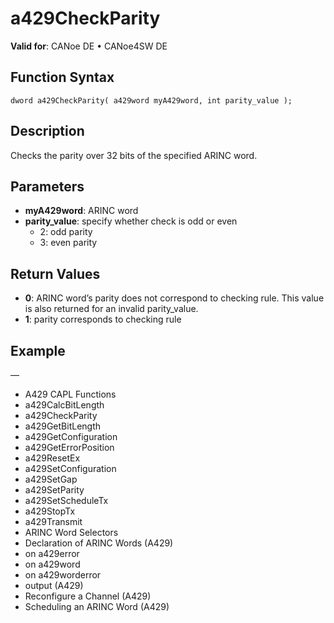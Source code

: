 # a429CheckParity

**Valid for**: CANoe DE • CANoe4SW DE

## Function Syntax

```
dword a429CheckParity( a429word myA429word, int parity_value );
```

## Description

Checks the parity over 32 bits of the specified ARINC word.

## Parameters

- **myA429word**: ARINC word
- **parity_value**: specify whether check is odd or even
  - 2: odd parity
  - 3: even parity

## Return Values

- **0**: ARINC word’s parity does not correspond to checking rule. This value is also returned for an invalid parity_value.
- **1**: parity corresponds to checking rule

## Example

—

- A429 CAPL Functions
- a429CalcBitLength
- a429CheckParity
- a429GetBitLength
- a429GetConfiguration
- a429GetErrorPosition
- a429ResetEx
- a429SetConfiguration
- a429SetGap
- a429SetParity
- a429SetScheduleTx
- a429StopTx
- a429Transmit
- ARINC Word Selectors
- Declaration of ARINC Words (A429)
- on a429error
- on a429word
- on a429worderror
- output (A429)
- Reconfigure a Channel (A429)
- Scheduling an ARINC Word (A429)
